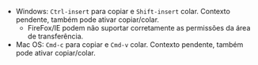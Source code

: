 * Windows: `Ctrl-insert` para copiar e `Shift-insert` colar. Contexto pendente, também pode ativar copiar/colar.
  * FireFox/IE podem não suportar corretamente as permissões da área de transferência.
* Mac OS: `Cmd-c` para copiar e `Cmd-v` colar. Contexto pendente, também pode ativar copiar/colar.